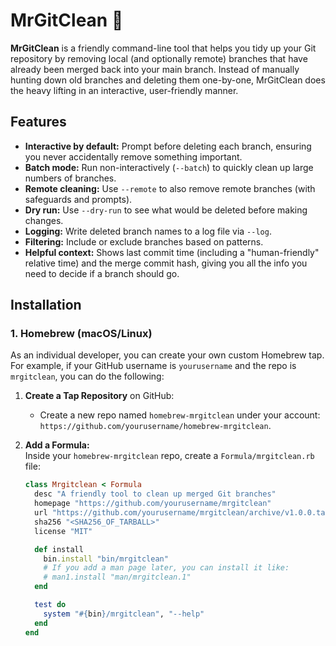 # MrGitClean 🧹

**MrGitClean** is a friendly command-line tool that helps you tidy up your Git repository by removing local (and optionally remote) branches that have already been merged back into your main branch. Instead of manually hunting down old branches and deleting them one-by-one, MrGitClean does the heavy lifting in an interactive, user-friendly manner.

## Features
- **Interactive by default:** Prompt before deleting each branch, ensuring you never accidentally remove something important.
- **Batch mode:** Run non-interactively (`--batch`) to quickly clean up large numbers of branches.
- **Remote cleaning:** Use `--remote` to also remove remote branches (with safeguards and prompts).
- **Dry run:** Use `--dry-run` to see what would be deleted before making changes.
- **Logging:** Write deleted branch names to a log file via `--log`.
- **Filtering:** Include or exclude branches based on patterns.
- **Helpful context:** Shows last commit time (including a "human-friendly" relative time) and the merge commit hash, giving you all the info you need to decide if a branch should go.

## Installation

### 1. Homebrew (macOS/Linux)

As an individual developer, you can create your own custom Homebrew tap. For example, if your GitHub username is `yourusername` and the repo is `mrgitclean`, you can do the following:

1. **Create a Tap Repository** on GitHub:  
   - Create a new repo named `homebrew-mrgitclean` under your account: `https://github.com/yourusername/homebrew-mrgitclean`.
   
2. **Add a Formula:**  
   Inside your `homebrew-mrgitclean` repo, create a `Formula/mrgitclean.rb` file:
   ```ruby
   class Mrgitclean < Formula
     desc "A friendly tool to clean up merged Git branches"
     homepage "https://github.com/yourusername/mrgitclean"
     url "https://github.com/yourusername/mrgitclean/archive/v1.0.0.tar.gz"
     sha256 "<SHA256_OF_TARBALL>"
     license "MIT"

     def install
       bin.install "bin/mrgitclean"
       # If you add a man page later, you can install it like:
       # man1.install "man/mrgitclean.1"
     end

     test do
       system "#{bin}/mrgitclean", "--help"
     end
   end

